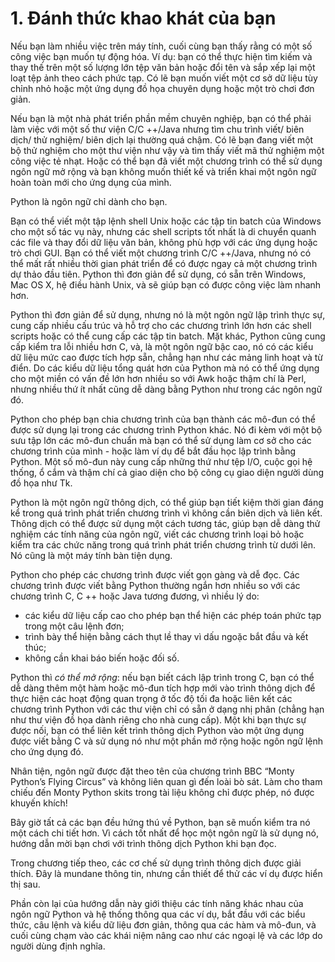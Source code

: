 # 1. Đánh thức khao khát của bạn

Nếu bạn làm nhiều việc trên máy tính, cuối cùng bạn thấy rằng có một số công việc bạn muốn tự động hóa. Ví dụ: bạn có thể thực hiện tìm kiếm và thay thế trên một số lượng lớn tệp văn bản hoặc đổi tên và sắp xếp lại một loạt tệp ảnh theo cách phức tạp. Có lẽ bạn muốn viết một cơ sở dữ liệu tùy chỉnh nhỏ hoặc một ứng dụng đồ họa chuyên dụng hoặc một trò chơi đơn giản.

Nếu bạn là một nhà phát triển phần mềm chuyên nghiệp, bạn có thể phải làm việc với một số thư viện C/C ++/Java nhưng tìm chu trình viết/ biên dịch/ thử nghiệm/ biên dịch lại thường quá chậm. Có lẽ bạn đang viết một bộ thử nghiệm cho một thư viện như vậy và tìm thấy viết mã thử nghiệm một công việc tẻ nhạt. Hoặc có thể bạn đã viết một chương trình có thể sử dụng ngôn ngữ mở rộng và bạn không muốn thiết kế và triển khai một ngôn ngữ hoàn toàn mới cho ứng dụng của mình.

Python là ngôn ngữ chỉ dành cho bạn.

Bạn có thể viết một tập lệnh shell Unix hoặc các tập tin batch của Windows cho một số tác vụ này, nhưng các shell scripts tốt nhất là di chuyển quanh các file và thay đổi dữ liệu văn bản, không phù hợp với các ứng dụng hoặc trò chơi GUI. Bạn có thể viết một chương trình C/C ++/Java, nhưng nó có thể mất rất nhiều thời gian phát triển để có được ngay cả một chương trình dự thảo đầu tiên. Python thì đơn giản để sử dụng, có sẵn trên Windows, Mac OS X, hệ điều hành Unix, và sẽ giúp bạn có được công việc làm nhanh hơn.

Python thì đơn giản để sử dụng, nhưng nó là một ngôn ngữ lập trình thực sự, cung cấp nhiều cấu trúc và hỗ trợ cho các chương trình lớn hơn các shell scripts hoặc có thể cung cấp các tập tin batch. Mặt khác, Python cũng cung cấp kiểm tra lỗi nhiều hơn C, và, là một ngôn ngữ bậc cao, nó có các kiểu dữ liệu mức cao được tích hợp sẵn, chẳng hạn như các mảng linh hoạt và từ điển. Do các kiểu dữ liệu tổng quát hơn của Python mà nó có thể ứng dụng cho một miền có vấn đề lớn hơn nhiều so với Awk hoặc thậm chí là Perl, nhưng nhiều thứ ít nhất cũng dễ dàng bằng Python như trong các ngôn ngữ đó.

Python cho phép bạn chia chương trình của bạn thành các mô-đun có thể được sử dụng lại trong các chương trình Python khác. Nó đi kèm với một bộ sưu tập lớn các mô-đun chuẩn mà bạn có thể sử dụng làm cơ sở cho các chương trình của mình - hoặc làm ví dụ để bắt đầu học lập trình bằng Python. Một số mô-đun này cung cấp những thứ như tệp I/O, cuộc gọi hệ thống, ổ cắm và thậm chí cả giao diện cho bộ công cụ giao diện người dùng đồ họa như Tk.

Python là một ngôn ngữ thông dịch, có thể giúp bạn tiết kiệm thời gian đáng kể trong quá trình phát triển chương trình vì không cần biên dịch và liên kết. Thông dịch có thể được sử dụng một cách tương tác, giúp bạn dễ dàng thử nghiệm các tính năng của ngôn ngữ, viết các chương trình loại bỏ hoặc kiểm tra các chức năng trong quá trình phát triển chương trình từ dưới lên. Nó cũng là một máy tính bàn tiện dụng.

Python cho phép các chương trình được viết gọn gàng và dễ đọc. Các chương trình được viết bằng Python thường ngắn hơn nhiều so với các chương trình C, C ++ hoặc Java tương đương, vì nhiều lý do:

* các kiểu dữ liệu cấp cao cho phép bạn thể hiện các phép toán phức tạp trong một câu lệnh đơn;
* trình bày thể hiện bằng cách thụt lề thay vì dấu ngoặc bắt đầu và kết thúc;
* không cần khai báo biến hoặc đối số.

Python thì _có thể mở rộng_: nếu bạn biết cách lập trình trong C, bạn có thể dễ dàng thêm một hàm hoặc mô-đun tích hợp mới vào trình thông dịch để thực hiện các hoạt động quan trọng ở tốc độ tối đa hoặc liên kết các chương trình Python với các thư viện chỉ có sẵn ở dạng nhị phân \(chẳng hạn như thư viện đồ họa dành riêng cho nhà cung cấp\). Một khi bạn thực sự được nối, bạn có thể liên kết trình thông dịch Python vào một ứng dụng được viết bằng C và sử dụng nó như một phần mở rộng hoặc ngôn ngữ lệnh cho ứng dụng đó.

Nhân tiện, ngôn ngữ được đặt theo tên của chương trình BBC “Monty Python’s Flying Circus” và không liên quan gì đến loài bò sát. Làm cho tham chiếu đến Monty Python skits trong tài liệu không chỉ được phép, nó được khuyến khích!

Bây giờ tất cả các bạn đều hứng thú về Python, bạn sẽ muốn kiểm tra nó một cách chi tiết hơn. Vì cách tốt nhất để học một ngôn ngữ là sử dụng nó, hướng dẫn mời bạn chơi với trình thông dịch Python khi bạn đọc.

Trong chương tiếp theo, các cơ chế sử dụng trình thông dịch được giải thích. Đây là mundane thông tin, nhưng cần thiết để thử các ví dụ được hiển thị sau.

Phần còn lại của hướng dẫn này giới thiệu các tính năng khác nhau của ngôn ngữ Python và hệ thống thông qua các ví dụ, bắt đầu với các biểu thức, câu lệnh và kiểu dữ liệu đơn giản, thông qua các hàm và mô-đun, và cuối cùng chạm vào các khái niệm nâng cao như các ngoại lệ và các lớp do người dùng định nghĩa.

